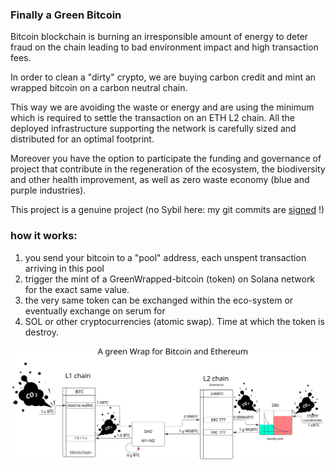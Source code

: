 ---
---
### Finally a Green Bitcoin

Bitcoin blockchain is burning an irresponsible amount of energy to deter fraud on the chain
leading to bad environment impact and high transaction fees.

In order to clean a "dirty" crypto, we are buying carbon credit and mint
an wrapped bitcoin on a carbon neutral chain.

This way we are avoiding the waste or energy and are using the minimum which is required to
settle the transaction on an ETH L2 chain.
All the deployed infrastructure supporting the network is carefully sized and distributed
for an optimal footprint.

Moreover you have the option
to participate the funding and governance of project that contribute
in the regeneration of the ecosystem, the biodiversity and other health
improvement, as well as zero waste economy (blue and purple industries).


This project is a genuine project (no Sybil here: my git commits are [signed][2] !)


### how it works:

1. you send your bitcoin to a "pool" address, each unspent transaction arriving in this pool
2. trigger the mint of a GreenWrapped-bitcoin (token) on Solana network  for the exact same value.
3. the very same token can be exchanged within the eco-system or eventually exchange on serum for
4. SOL or other cryptocurrencies (atomic swap). Time at which the token is destroy.

![green wrap](docs/img/greenwrap.svg)


[2]: https://google.com/search?q=Michel+G.+Combes+z6CfPrhUVGwvMNCVMKtT7Nu1o5bGtpS4M8o5J4jGSMXJ
